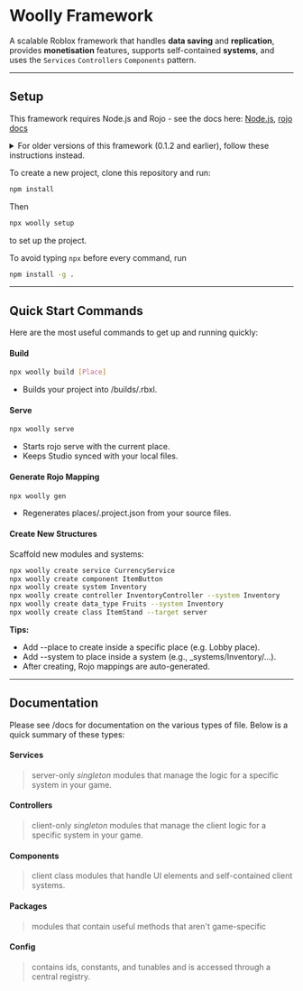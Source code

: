 # Woolly Framework
A scalable Roblox framework that handles **data saving** and **replication**, provides **monetisation** features, supports self-contained **systems**, and uses the `Services` `Controllers` `Components` pattern.

---

## Setup
This framework requires Node.js and Rojo - see the docs here: [Node.js](https://nodejs.org/), [rojo docs](https://rojo.space/docs)

<details>
<summary> For older versions of this framework (0.1.2 and earlier), follow these instructions instead.</summary>


To setup, run:
```
wally install
```
This will install the necessary dependencies (Promise, Trove etc.) and put them in the /Packages directory.

Run:
```
rojo build -o build.rbxl
```
to build a Roblox place file.
Any time you add a new folder as a descendant of src, run:
```
node tools/genRojoTree.js
```
to regenerate the `default.project.json` file, and then run
```
rojo serve
```
to re-sync to Studio.
</details>

To create a new project, clone this repository and run:
```sh
npm install
```
Then
```sh
npx woolly setup
```
to set up the project.

To avoid typing `npx` before every command, run
```sh
npm install -g .
```

---

## Quick Start Commands
Here are the most useful commands to get up and running quickly:

#### Build
```sh
npx woolly build [Place]
```
* Builds your project into /builds/<Place>.rbxl.

#### Serve
```sh
npx woolly serve
```
* Starts rojo serve with the current place.
* Keeps Studio synced with your local files.

#### Generate Rojo Mapping
```sh
npx woolly gen
```
* Regenerates places/<Place>.project.json from your source files.

#### Create New Structures
Scaffold new modules and systems:
```sh
npx woolly create service CurrencyService
npx woolly create component ItemButton
npx woolly create system Inventory
npx woolly create controller InventoryController --system Inventory
npx woolly create data_type Fruits --system Inventory
npx woolly create class ItemStand --target server
```

**Tips:**
* Add --place <Place> to create inside a specific place (e.g. Lobby place).
* Add --system <System> to place inside a system (e.g., _systems/Inventory/...).
* After creating, Rojo mappings are auto-generated.

---

## Documentation
Please see /docs for documentation on the various types of file. Below is a quick summary of these types:

#### Services
> server-only *singleton* modules that manage the logic for a specific system in your game.

#### Controllers
> client-only *singleton* modules that manage the client logic for a specific system in your game.

#### Components
> client class modules that handle UI elements and self-contained client systems.

#### Packages
> modules that contain useful methods that aren't game-specific

#### Config
> contains ids, constants, and tunables and is accessed through a central registry.